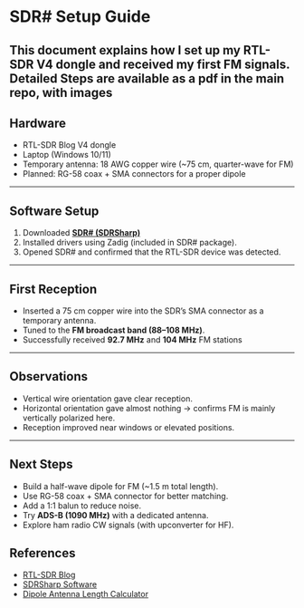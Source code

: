 # SDR# Setup Guide

This document explains how I set up my **RTL-SDR V4 dongle** and received my first FM signals.
Detailed Steps are available as a pdf in the main repo, with images
---

## Hardware
- RTL-SDR Blog V4 dongle  
- Laptop (Windows 10/11)  
- Temporary antenna: 18 AWG copper wire (~75 cm, quarter-wave for FM)  
- Planned: RG-58 coax + SMA connectors for a proper dipole  

---

## Software Setup
1. Downloaded [**SDR# (SDRSharp)**](https://airspy.com/download/)  
2. Installed drivers using Zadig (included in SDR# package).  
3. Opened SDR# and confirmed that the RTL-SDR device was detected.  

---

## First Reception
- Inserted a 75 cm copper wire into the SDR’s SMA connector as a temporary antenna.  
- Tuned to the **FM broadcast band (88–108 MHz)**.  
- Successfully received **92.7 MHz** and **104 MHz** FM stations   
---

## Observations
- Vertical wire orientation gave clear reception.  
- Horizontal orientation gave almost nothing → confirms FM is mainly vertically polarized here.  
- Reception improved near windows or elevated positions.  

---

## Next Steps
- Build a half-wave dipole for FM (~1.5 m total length).  
- Use RG-58 coax + SMA connector for better matching.  
- Add a 1:1 balun to reduce noise.  
- Try **ADS-B (1090 MHz)** with a dedicated antenna.  
- Explore ham radio CW signals (with upconverter for HF).

## References
- [RTL-SDR Blog](https://www.rtl-sdr.com/)  
- [SDRSharp Software](https://airspy.com/download/)  
- [Dipole Antenna Length Calculator](https://www.everythingrf.com/rf-calculators/dipole-antenna-length-calculator)  
